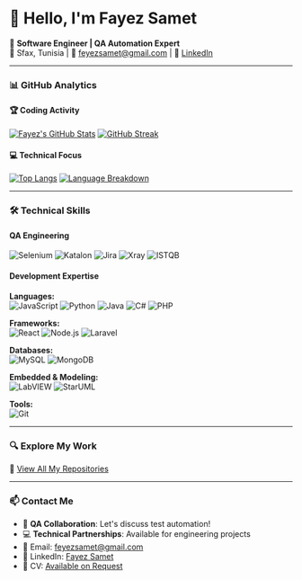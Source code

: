 # 👋 Hello, I'm Fayez Samet

🔧 **Software Engineer | QA Automation Expert**  
📍 Sfax, Tunisia | 📧 feyezsamet@gmail.com | 🔗 [LinkedIn](https://www.linkedin.com/in/fayez-samet-613185174/)

---

### 📊 GitHub Analytics

#### 🏆 Coding Activity
[![Fayez's GitHub Stats](https://github-readme-stats.vercel.app/api?username=Fayez-prog&show_icons=true&theme=radical&hide_title=true&include_all_commits=true&count_private=true&line_height=24&hide=issues)]()
[![GitHub Streak](https://streak-stats.demolab.com?user=Fayez-prog&theme=radical&date_format=j%20M%5B%20Y%5D&mode=weekly)]()

#### 💻 Technical Focus
[![Top Langs](https://github-readme-stats.vercel.app/api/top-langs/?username=Fayez-prog&layout=compact&theme=radical&hide=html,css,scss&langs_count=6&exclude_repo=deprecated-repo)]()
[![Language Breakdown](https://github-profile-summary-cards.vercel.app/api/cards/repos-per-language?username=Fayez-prog&theme=radical&hide_border=true)]()

---

### 🛠 Technical Skills

#### **QA Engineering**
![Selenium](https://img.shields.io/badge/-Selenium-43B02A?logo=selenium&logoColor=white)
![Katalon](https://img.shields.io/badge/-Katalon-00A2D6?logo=katalon&logoColor=white)
![Jira](https://img.shields.io/badge/-Jira-0052CC?logo=jira&logoColor=white)
![Xray](https://img.shields.io/badge/-Xray-00A2D6?logo=xray&logoColor=white)
![ISTQB](https://img.shields.io/badge/-ISTQB-291149?logo=istqb&logoColor=white)

#### **Development Expertise**
**Languages:**  
![JavaScript](https://img.shields.io/badge/-JavaScript-F7DF1E?logo=javascript&logoColor=black)
![Python](https://img.shields.io/badge/-Python-3776AB?logo=python&logoColor=white)
![Java](https://img.shields.io/badge/-Java-007396?logo=java&logoColor=white)
![C#](https://img.shields.io/badge/-C%23-239120?logo=c-sharp&logoColor=white)
![PHP](https://img.shields.io/badge/-PHP-777BB4?logo=php&logoColor=white)

**Frameworks:**  
![React](https://img.shields.io/badge/-React-61DAFB?logo=react&logoColor=white)
![Node.js](https://img.shields.io/badge/-Node.js-339933?logo=node.js&logoColor=white)
![Laravel](https://img.shields.io/badge/-Laravel-FF2D20?logo=laravel&logoColor=white)

**Databases:**  
![MySQL](https://img.shields.io/badge/-MySQL-4479A1?logo=mysql&logoColor=white)
![MongoDB](https://img.shields.io/badge/-MongoDB-47A248?logo=mongodb&logoColor=white)

**Embedded & Modeling:**  
![LabVIEW](https://img.shields.io/badge/-LabVIEW-FFDB00?logo=labview&logoColor=black)
![StarUML](https://img.shields.io/badge/-StarUML-0099FF?logo=staruml&logoColor=white)

**Tools:**  
![Git](https://img.shields.io/badge/-Git-F05032?logo=git&logoColor=white)

---

### 🔍 Explore My Work

📂 [View All My Repositories](https://github.com/Fayez-prog?tab=repositories)

---

### 📫 Contact Me

- 🐛 **QA Collaboration**: Let's discuss test automation!
- 💻 **Technical Partnerships**: Available for engineering projects
- 📩 Email: [feyezsamet@gmail.com](mailto:feyezsamet@gmail.com)
- 💼 LinkedIn: [Fayez Samet](https://www.linkedin.com/in/fayez-samet-613185174/)
- 📄 CV: [Available on Request](mailto:feyezsamet@gmail.com)

